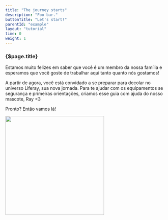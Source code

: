 ```yaml
---
title: "The journey starts"
description: "Foo bar."
buttonTitle: "Let's start!"
parentId: "example"
layout: "tutorial"
time: 0
weight: 1
---
```


### {$page.title}

Estamos muito felizes em saber que você é um membro da nossa família e esperamos que você goste de trabalhar aqui tanto quanto nós gostamos!

A partir de agora, você está convidado a se preparar para decolar no universo Liferay, sua nova jornada. Para te ajudar com os equipamentos se segurança e primeiras orientações, criamos esse guia com ajuda do nosso mascote, Ray <3

Pronto? Então vamos lá!

<img src="/images/dont-panic.png" style="height: 310px; width= 310px; center">